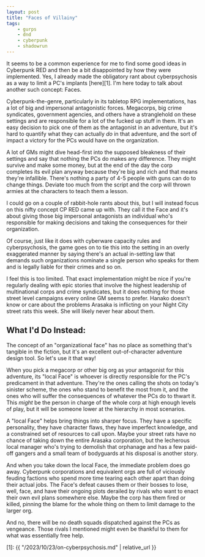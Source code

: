 ```yaml
---
layout: post
title: "Faces of Villainy"
tags:
    - gurps
    - dnd
    - cyberpunk
    - shadowrun
---
```


It seems to be a common experience for me to find some good ideas in Cyberpunk
RED and then be a bit disappointed by how they were implemented. Yes, I already
made the obligatory rant about cyberpsychosis as a way to limit a PC's implants
[here][1]. I'm here today to talk about another such concept: Faces.

Cyberpunk-the-genre, particularly in its tabletop RPG implementations, has a lot
of big and impersonal antagonistic forces. Megacorps, big crime syndicates,
government agencies, and others have a stranglehold on these settings and are
responsible for a lot of the fucked up stuff in them. It's an easy decision to
pick one of them as the antagonist in an adventure, but it's hard to quantify
what they can actually _do_ in that adventure, and the sort of impact a victory
for the PCs would have on the organization.

A lot of GMs might dive head-first into the supposed bleakness of their settings
and say that nothing the PCs do makes any difference. They might survive and
make some money, but at the end of the day the corp completes its evil plan
anyway because they're big and rich and that means they're infallible. There's
nothing a party of 4-5 people with guns can do to change things. Deviate too
much from the script and the corp will thrown armies at the characters to teach
them a lesson.

I could go on a couple of rabbit-hole rants about this, but I will instead focus
on this nifty concept CP RED came up with. They call it the Face and it's about
giving those big impersonal antagonists an individual who's responsible for
making decisions and taking the consequences for their organization.

Of course, just like it does with cyberware capacity rules and cyberpsychosis,
the game goes on to tie this into the setting in an overly exaggerated manner by
saying there's an actual in-setting law that demands such organizations nominate
a single person who speaks for them and is legally liable for their crimes and
so on.

I feel this is too limited. That exact implementation might be nice if you're
regularly dealing with epic stories that involve the highest leadership of
multinational corps and crime syndicates, but it does nothing for those street
level campaigns every online GM seems to prefer. Hanako doesn't know or care
about the problems Arasaka is inflicting on your Night City street rats this
week. She will likely never hear about them.

## What I'd Do Instead:

The concept of an "organizational face" has no place as something that's
tangible in the fiction, but it's an excellent out-of-character adventure design
tool. So let's use it that way!

When you pick a megacorp or other big org as your antagonist for this adventure,
its "local Face" is whoever is directly responsible for the PC's predicament in
that adventure. They're the ones calling the shots on today's sinister scheme,
the ones who stand to benefit the most from it, and the ones who will suffer the
consequences of whatever the PCs do to thwart it. This _might_ be the person in
charge of the whole corp at high enough levels of play, but it will be someone
lower at the hierarchy in most scenarios.

A "local Face" helps bring things into sharper focus. They have a specific
personality, they have character flaws, they have imperfect knowledge, and a
constrained set of resources to call upon. Maybe your street rats have no chance
of taking down the entire Arasaka corporation, but the lecherous local manager
who's trying to demolish that orphanage and has a few paid-off gangers and a
small team of bodyguards at his disposal is another story.

And when you take down the local Face, the immediate problem does go
away. Cyberpunk corporations and equivalent orgs are full of viciously feuding
factions who spend more time tearing each other apart than doing their actual
jobs. The Face's defeat causes them or their bosses to lose, well, face, and
have their ongoing plots derailed by rivals who want to enact their own evil
plans somewhere else. Maybe the corp has them fired or killed, pinning the blame
for the whole thing on them to limit damage to the larger org.

And no, there will be no death squads dispatched against the PCs as
vengeance. Those rivals I mentioned might even be thankful to them for what was
essentially free help.

[1]: {{ "/2023/10/23/on-cyberpsychosis.md" | relative_url }}

